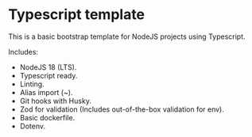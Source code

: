 # Typescript template

This is a basic bootstrap template for NodeJS projects using Typescript.

Includes:
- NodeJS 18 (LTS).
- Typescript ready.
- Linting.
- Alias import (~).
- Git hooks with Husky.
- Zod for validation (Includes out-of-the-box validation for env).
- Basic dockerfile.
- Dotenv.